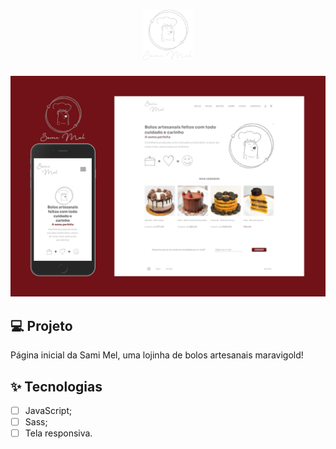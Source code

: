 <h1 align="center">
  <img alt="GamePlay" height="80" title="Plant Manager" src=".github/logo.png" />
</h1>

![cover](.github/cover.png?style=flat)


## 💻 Projeto
Página inicial da Sami Mel, uma lojinha de bolos artesanais maravigold!

## ✨ Tecnologias

-   [ ] JavaScript;
-   [ ] Sass;
-   [ ] Tela responsiva.
